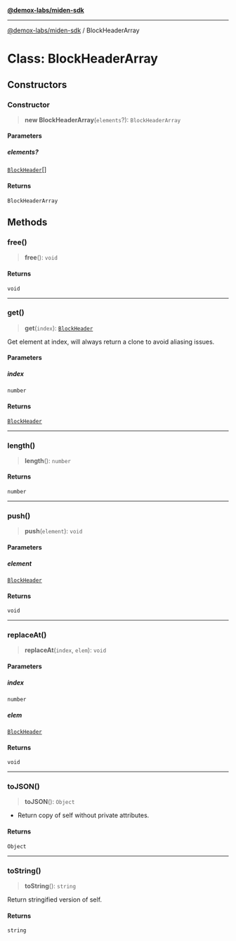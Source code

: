 [**@demox-labs/miden-sdk**](../README.md)

***

[@demox-labs/miden-sdk](../README.md) / BlockHeaderArray

# Class: BlockHeaderArray

## Constructors

### Constructor

> **new BlockHeaderArray**(`elements`?): `BlockHeaderArray`

#### Parameters

##### elements?

[`BlockHeader`](BlockHeader.md)[]

#### Returns

`BlockHeaderArray`

## Methods

### free()

> **free**(): `void`

#### Returns

`void`

***

### get()

> **get**(`index`): [`BlockHeader`](BlockHeader.md)

Get element at index, will always return a clone to avoid aliasing issues.

#### Parameters

##### index

`number`

#### Returns

[`BlockHeader`](BlockHeader.md)

***

### length()

> **length**(): `number`

#### Returns

`number`

***

### push()

> **push**(`element`): `void`

#### Parameters

##### element

[`BlockHeader`](BlockHeader.md)

#### Returns

`void`

***

### replaceAt()

> **replaceAt**(`index`, `elem`): `void`

#### Parameters

##### index

`number`

##### elem

[`BlockHeader`](BlockHeader.md)

#### Returns

`void`

***

### toJSON()

> **toJSON**(): `Object`

* Return copy of self without private attributes.

#### Returns

`Object`

***

### toString()

> **toString**(): `string`

Return stringified version of self.

#### Returns

`string`

